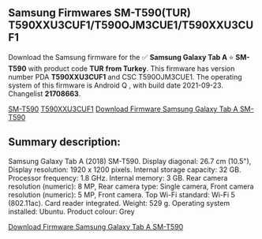 <h2>Samsung Firmwares SM-T590(TUR) T590XXU3CUF1/T590OJM3CUE1/T590XXU3CUF1</h2>
Download the Samsung firmware for the ✅ <strong>Samsung Galaxy Tab A </strong> ⭐ <strong>SM-T590</strong> with product code <strong>TUR</strong> <strong> from Turkey</strong>. This firmware has version number PDA <strong>T590XXU3CUF1</strong> and CSC T590OJM3CUE1. The operating system of this firmware is Android Q , with build date 2021-09-23. Changelist <strong>21708663</strong>.


[SM-T590](https://samfirm.shop/samsung/model/SM-T590)
[T590XXU3CUF1](https://samfirm.shop/samsung/pda/T590XXU3CUF1)
[Download Firmware Samsung Galaxy Tab A SM-T590](https://samfirm.shop/samsung/firmware/461260)
<h2>Summary description:</h2>
<p>Samsung Galaxy Tab A (2018) SM-T590. Display diagonal: 26.7 cm (10.5"), Display resolution: 1920 x 1200 pixels. Internal storage capacity: 32 GB. Processor frequency: 1.8 GHz. Internal memory: 3 GB. Rear camera resolution (numeric): 8 MP, Rear camera type: Single camera, Front camera resolution (numeric): 5 MP, Front camera. Top Wi-Fi standard: Wi-Fi 5 (802.11ac). Card reader integrated. Weight: 529 g. Operating system installed: Ubuntu. Product colour: Grey</p>


[Download Firmware Samsung Galaxy Tab A SM-T590](https://samfirm.shop/samsung/firmware/461260)
